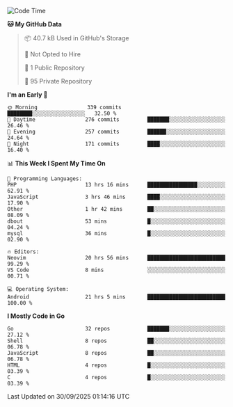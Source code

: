 
<!--START_SECTION:waka-->
![Code Time](http://img.shields.io/badge/Code%20Time-6%2C312%20hrs%2026%20mins-blue)

**🐱 My GitHub Data** 

> 📦 40.7 kB Used in GitHub's Storage 
 > 
> 🚫 Not Opted to Hire
 > 
> 📜 1 Public Repository 
 > 
> 🔑 95 Private Repository 
 > 
**I'm an Early 🐤** 

```text
🌞 Morning                339 commits         ████████░░░░░░░░░░░░░░░░░   32.50 % 
🌆 Daytime                276 commits         ███████░░░░░░░░░░░░░░░░░░   26.46 % 
🌃 Evening                257 commits         ██████░░░░░░░░░░░░░░░░░░░   24.64 % 
🌙 Night                  171 commits         ████░░░░░░░░░░░░░░░░░░░░░   16.40 % 
```


📊 **This Week I Spent My Time On** 

```text
💬 Programming Languages: 
PHP                      13 hrs 16 mins      ████████████████░░░░░░░░░   62.91 % 
JavaScript               3 hrs 46 mins       ████░░░░░░░░░░░░░░░░░░░░░   17.90 % 
Other                    1 hr 42 mins        ██░░░░░░░░░░░░░░░░░░░░░░░   08.09 % 
dbout                    53 mins             █░░░░░░░░░░░░░░░░░░░░░░░░   04.24 % 
mysql                    36 mins             █░░░░░░░░░░░░░░░░░░░░░░░░   02.90 % 

🔥 Editors: 
Neovim                   20 hrs 56 mins      █████████████████████████   99.29 % 
VS Code                  8 mins              ░░░░░░░░░░░░░░░░░░░░░░░░░   00.71 % 

💻 Operating System: 
Android                  21 hrs 5 mins       █████████████████████████   100.00 % 
```

**I Mostly Code in Go** 

```text
Go                       32 repos            ███████░░░░░░░░░░░░░░░░░░   27.12 % 
Shell                    8 repos             ██░░░░░░░░░░░░░░░░░░░░░░░   06.78 % 
JavaScript               8 repos             ██░░░░░░░░░░░░░░░░░░░░░░░   06.78 % 
HTML                     4 repos             █░░░░░░░░░░░░░░░░░░░░░░░░   03.39 % 
C                        4 repos             █░░░░░░░░░░░░░░░░░░░░░░░░   03.39 % 
```




 Last Updated on 30/09/2025 01:14:16 UTC
<!--END_SECTION:waka-->
